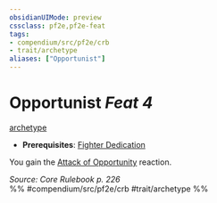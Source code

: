 ```yaml
---
obsidianUIMode: preview
cssclass: pf2e,pf2e-feat
tags:
- compendium/src/pf2e/crb
- trait/archetype
aliases: ["Opportunist"]
---
```

# Opportunist  *Feat 4*  
[archetype](../../rules/traits/archetype.md)  

- **Prerequisites**: [Fighter Dedication](fighter-dedication.md)

You gain the [Attack of Opportunity](../../rules/actions/attack-of-opportunity.md) reaction.

*Source: Core Rulebook p. 226*  
%% #compendium/src/pf2e/crb #trait/archetype %%